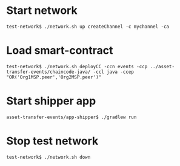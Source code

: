 # Start network
```
test-network$ ./network.sh up createChannel -c mychannel -ca
```

# Load smart-contract
```
test-network$ ./network.sh deployCC -ccn events -ccp ../asset-transfer-events/chaincode-java/ -ccl java -ccep "OR('Org1MSP.peer','Org2MSP.peer')"
```

# Start shipper app
```
asset-transfer-events/app-shipper$ ./gradlew run
```

# Stop test network
```
test-network$ ./network.sh down   
```